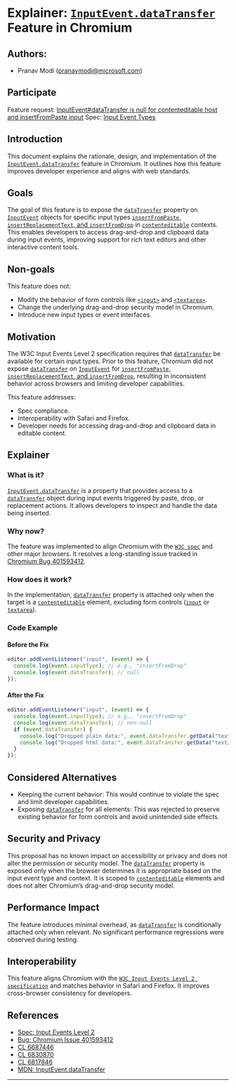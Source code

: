 # Explainer: [`InputEvent.dataTransfer`](https://w3c.github.io/input-events/#dom-inputevent-datatransfer) Feature in Chromium

## Authors:
- Pranav Modi (pranavmodi@microsoft.com)

## Participate
Feature request: [InputEvent#dataTransfer is null for contenteditable host and insertFromPaste input](https://issues.chromium.org/issues/401593412)
Spec: [Input Event Types](https://w3c.github.io/input-events/#overview)

## Introduction
This document explains the rationale, design, and implementation of the [`InputEvent.dataTransfer`](https://w3c.github.io/input-events/#dom-inputevent-datatransfer) feature in Chromium. It outlines how this feature improves developer experience and aligns with web standards.

## Goals
The goal of this feature is to expose the [`dataTransfer`](https://html.spec.whatwg.org/multipage/dnd.html#datatransfer) property on [`InputEvent`](https://w3c.github.io/input-events/#interface-InputEvent) objects for specific input types [`insertFromPaste`, `insertReplacementText`, and `insertFromDrop`](https://w3c.github.io/input-events/#overview) in [`contenteditable`](https://html.spec.whatwg.org/multipage/interaction.html#attr-contenteditable) contexts. This enables developers to access drag-and-drop and clipboard data during input events, improving support for rich text editors and other interactive content tools.

## Non-goals
This feature does not:
- Modify the behavior of form controls like [`<input>`](https://html.spec.whatwg.org/multipage/input.html#the-input-element) and [`<textarea>`](https://html.spec.whatwg.org/multipage/form-elements.html#the-textarea-element).
- Change the underlying drag-and-drop security model in Chromium.
- Introduce new input types or event interfaces.

## Motivation
The W3C Input Events Level 2 specification requires that [`dataTransfer`](https://html.spec.whatwg.org/multipage/dnd.html#datatransfer) be available for certain input types. Prior to this feature, Chromium did not expose [`dataTransfer`](https://html.spec.whatwg.org/multipage/dnd.html#datatransfer) on [`InputEvent`](https://w3c.github.io/input-events/#interface-InputEvent) for [`insertFromPaste`, `insertReplacementText`, and `insertFromDrop`](https://w3c.github.io/input-events/#overview), resulting in inconsistent behavior across browsers and limiting developer capabilities.

This feature addresses:
- Spec compliance.
- Interoperability with Safari and Firefox.
- Developer needs for accessing drag-and-drop and clipboard data in editable content.

## Explainer
### What is it?
[`InputEvent.dataTransfer`](https://w3c.github.io/input-events/#dom-inputevent-datatransfer) is a property that provides access to a [`dataTransfer`](https://html.spec.whatwg.org/multipage/dnd.html#datatransfer) object during input events triggered by paste, drop, or replacement actions. It allows developers to inspect and handle the data being inserted.

### Why now?
The feature was implemented to align Chromium with the [`W3C spec`](https://www.w3.org/TR/input-events-2/) and other major browsers. It resolves a long-standing issue tracked in [Chromium Bug 401593412](https://issues.chromium.org/issues/401593412).

### How does it work?
In the implementation, [`dataTransfer`](https://html.spec.whatwg.org/multipage/dnd.html#datatransfer) property is attached only when the target is a [`contenteditable`](https://html.spec.whatwg.org/multipage/interaction.html#attr-contenteditable) element, excluding form controls ([`input`](https://html.spec.whatwg.org/multipage/input.html#the-input-element) or [`textarea`](https://html.spec.whatwg.org/multipage/form-elements.html#the-textarea-element)).

### Code Example
#### Before the Fix
```javascript
editor.addEventListener("input", (event) => {
  console.log(event.inputType); // e.g., "insertFromDrop"
  console.log(event.dataTransfer); // null
});
```

#### After the Fix
```javascript
editor.addEventListener("input", (event) => {
  console.log(event.inputType); // e.g., "insertFromDrop"
  console.log(event.dataTransfer); // non-null
  if (event.dataTransfer) {
    console.log("Dropped plain data:", event.dataTransfer.getData("text/plain"));
    console.log("Dropped html data:", event.dataTransfer.getData("text/html"));
  }
});
```

## Considered Alternatives
- Keeping the current behavior: This would continue to violate the spec and limit developer capabilities.
- Exposing [`dataTransfer`](https://html.spec.whatwg.org/multipage/dnd.html#datatransfer) for all elements: This was rejected to preserve existing behavior for form controls and avoid unintended side effects.

## Security and Privacy
This proposal has no known impact on accessibility or privacy and does not alter the permission or security model. The [`dataTransfer`](https://html.spec.whatwg.org/multipage/dnd.html#datatransfer) property is exposed only when the browser determines it is appropriate based on the input event type and context. It is scoped to [`contenteditable`](https://html.spec.whatwg.org/multipage/interaction.html#attr-contenteditable) elements and does not alter Chromium’s drag-and-drop security model.

## Performance Impact
The feature introduces minimal overhead, as [`dataTransfer`](https://html.spec.whatwg.org/multipage/dnd.html#datatransfer) is conditionally attached only when relevant. No significant performance regressions were observed during testing.

## Interoperability
This feature aligns Chromium with the [`W3C Input Events Level 2 specification`](https://www.w3.org/TR/input-events-2/) and matches behavior in Safari and Firefox. It improves cross-browser consistency for developers.

## References
- [Spec: Input Events Level 2](https://w3c.github.io/input-events/#dom-inputevent-datatransfer)
- [Bug: Chromium Issue 401593412](https://issues.chromium.org/issues/401593412)
- [CL 6687446](https://chromium-review.googlesource.com/c/chromium/src/+/6687446)
- [CL 6830870](https://chromium-review.googlesource.com/c/chromium/src/+/6830870)
- [CL 6817846](https://chromium-review.googlesource.com/c/chromium/src/+/6817846)
- [MDN: InputEvent.dataTransfer](https://developer.mozilla.org/en-US/docs/Web/API/InputEvent/dataTransfer)

---
